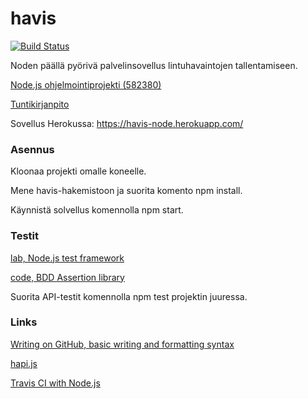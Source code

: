 # havis

[![Build Status](https://travis-ci.org/tzpr/havis.png)](https://travis-ci.org/tzpr/havis)

Noden päällä pyörivä palvelinsovellus lintuhavaintojen tallentamiseen. 

[Node.js ohjelmointiprojekti (582380)](https://www.cs.helsinki.fi/courses/582380/2017/v/k/1)

[Tuntikirjanpito](https://docs.google.com/spreadsheets/d/1NBLY_1rivcEe-nJNlVcYG_qPZA2MytAvqKgr4fHQSiY/edit?usp=sharing)

Sovellus Herokussa: https://havis-node.herokuapp.com/

### Asennus
Kloonaa projekti omalle koneelle. 

Mene havis-hakemistoon ja suorita komento npm install.

Käynnistä solvellus komennolla npm start.

### Testit
[lab, Node.js test framework](https://github.com/hapijs/lab)

[code, BDD Assertion library](https://github.com/hapijs/code)

Suorita API-testit komennolla npm test projektin juuressa.



### Links
[Writing on GitHub, basic writing and formatting syntax](https://help.github.com/articles/basic-writing-and-formatting-syntax/)

[hapi.js](https://hapijs.com/)

[Travis CI with Node.js](https://docs.travis-ci.com/user/languages/javascript-with-nodejs/)
